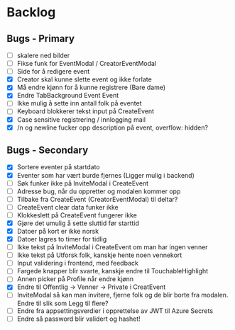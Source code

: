 # Backlog

## Bugs - Primary

- [ ] skalere ned bilder
- [ ] Fikse funk for EventModal / CreatorEventModal
- [ ] Side for å redigere event
- [x] Creator skal kunne slette event og ikke forlate
- [x] Må endre kjønn for å kunne registrere (Bare dame)
- [x] Endre TabBackground Event Event
- [ ] Ikke mulig å sette inn antall folk på eventet
- [ ] Keyboard blokkerer tekst input på CreateEvent
- [x] Case sensitive registrering / innlogging mail
- [x] /n og newline fucker opp description på event, overflow: hidden?

## Bugs - Secondary

- [x] Sortere eventer på startdato
- [x] Eventer som har vært burde fjernes (Ligger mulig i backend)
- [ ] Søk funker ikke på InviteModal i CreateEvent
- [ ] Adresse bug, når du oppretter og modalen kommer opp
- [ ] Tilbake fra CreateEvent (CreatorEventModal) til deltar?
- [ ] CreateEvent clear data funker ikke
- [ ] Klokkeslett på CreateEvent fungerer ikke
- [x] Gjøre det umulig å sette sluttid før starttid
- [x] Datoer på kort er ikke norsk
- [x] Datoer lagres to timer for tidlig
- [ ] Ikke tekst på InviteModal i CreateEvent om man har ingen venner
- [ ] Ikke tekst på Utforsk folk, kanskje hente noen vennekort
- [ ] Input validering i frontend, med feedback
- [ ] Fargede knapper blir svarte, kanskje endre til TouchableHighlight
- [ ] Annen picker på Profile når endre kjønn
- [x] Endre til Offentlig -> Venner -> Private i CreatEvent
- [ ] InviteModal så kan man invitere, fjerne folk og de blir borte fra modalen. Endre til slik som Legg til flere?
- [ ] Endre fra appsettingsverdier i opprettelse av JWT til Azure Secrets
- [ ] Endre så password blir validert og hashet!

